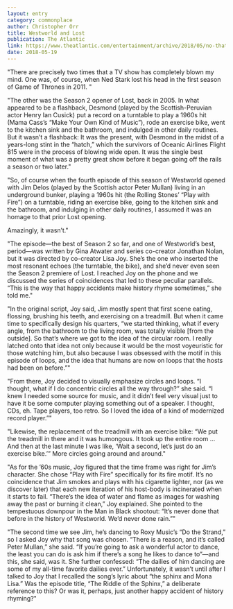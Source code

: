 ```yaml
---
layout: entry
category: commonplace
author: Christopher Orr
title: Westworld and Lost
publication: The Atlantic
link: https://www.theatlantic.com/entertainment/archive/2018/05/no-that-episode-of-westworld-was-not-an-homage-to-lost/560279/
date: 2018-05-19
---
```


"There are precisely two times that a TV show has completely blown my mind. One was, of course, when Ned Stark lost his head in the first season of Game of Thrones in 2011. "

"The other was the Season 2 opener of Lost, back in 2005. In what appeared to be a flashback, Desmond (played by the Scottish-Peruvian actor Henry Ian Cusick) put a record on a turntable to play a 1960s hit (Mama Cass’s “Make Your Own Kind of Music”), rode an exercise bike, went to the kitchen sink and the bathroom, and indulged in other daily routines. But it wasn’t a flashback: It was the present, with Desmond in the midst of a years-long stint in the “hatch,” which the survivors of Oceanic Airlines Flight 815 were in the process of blowing wide open. It was the single best moment of what was a pretty great show before it began going off the rails a season or two later."

"So, of course when the fourth episode of this season of Westworld opened with Jim Delos (played by the Scottish actor Peter Mullan) living in an underground bunker, playing a 1960s hit (the Rolling Stones’ “Play with Fire”) on a turntable, riding an exercise bike, going to the kitchen sink and the bathroom, and indulging in other daily routines, I assumed it was an homage to that prior Lost opening.

Amazingly, it wasn’t."

"The episode—the best of Season 2 so far, and one of Westworld’s best, period—was written by Gina Atwater and series co-creator Jonathan Nolan, but it was directed by co-creator Lisa Joy. She’s the one who inserted the most resonant echoes (the turntable, the bike), and she’d never even seen the Season 2 premiere of Lost. I reached Joy on the phone and we discussed the series of coincidences that led to these peculiar parallels. “This is the way that happy accidents make history rhyme sometimes,” she told me."

"In the original script, Joy said, Jim mostly spent that first scene eating, flossing, brushing his teeth, and exercising on a treadmill. But when it came time to specifically design his quarters, “we started thinking, what if every angle, from the bathroom to the living room, was totally visible [from the outside]. So that’s where we got to the idea of the circular room. I really latched onto that idea not only because it would be the most voyeuristic for those watching him, but also because I was obsessed with the motif in this episode of loops, and the idea that humans are now on loops that the hosts had been on before.”"

"From there, Joy decided to visually emphasize circles and loops. “I thought, what if I do concentric circles all the way through?” she said. “I knew I needed some source for music, and it didn’t feel very visual just to have it be some computer playing something out of a speaker. I thought, CDs, eh. Tape players, too retro. So I loved the idea of a kind of modernized record player.”"

"Likewise, the replacement of the treadmill with an exercise bike: “We put the treadmill in there and it was humongous. It took up the entire room ... And then at the last minute I was like, ‘Wait a second, let’s just do an exercise bike.’” More circles going around and around."

"As for the ’60s music, Joy figured that the time frame was right for Jim’s character. She chose “Play with Fire” specifically for its fire motif. It’s no coincidence that Jim smokes and plays with his cigarette lighter, nor (as we discover later) that each new iteration of his host-body is incinerated when it starts to fail. “There’s the idea of water and flame as images for washing away the past or burning it clean,” Joy explained. She pointed to the tempestuous downpour in the Man in Black shootout: “It’s never done that before in the history of Westworld. We’d never done rain.”"

"The second time we see Jim, he’s dancing to Roxy Music’s “Do the Strand,” so I asked Joy why that song was chosen. “There is a reason, and it’s called Peter Mullan,” she said. “If you’re going to ask a wonderful actor to dance, the least you can do is ask him if there’s a song he likes to dance to”—and this, she said, was it. She further confessed: “The dailies of him dancing are some of my all-time favorite dailies ever.” Unfortunately, it wasn’t until after I talked to Joy that I recalled the song’s lyric about “the sphinx and Mona Lisa.” Was the episode title, “The Riddle of the Sphinx,” a deliberate reference to this? Or was it, perhaps, just another happy accident of history rhyming?"